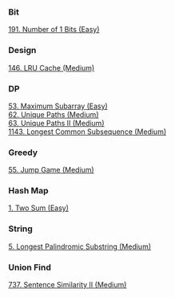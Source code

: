 ### Bit
[191. Number of 1 Bits (Easy)](./101-200/191_Number_of_1_Bits.md)

### Design
[146. LRU Cache (Medium)](./101-200/146_LRU_Cache.md)

### DP
[53. Maximum Subarray (Easy)](./1-100/53_Maximum_Subarray.md)<br />
[62. Unique Paths (Medium)](./1-100/62_Unique_Paths.md)<br />
[63. Unique Paths II (Medium)](./1-100/63_Unique_Paths_II.md)<br />
[1143. Longest Common Subsequence (Medium)](./1101-1200/1143_Longest_Common_Subsequence.md)

### Greedy
[55. Jump Game (Medium)](./1-100/55_Jump_Game.md)

### Hash Map
[1. Two Sum (Easy)](./1-100/1_Two_Sum.md)

### String
[5. Longest Palindromic Substring (Medium)](./1-100/5_Longest_Palindromic_Substring.md)

### Union Find
[737. Sentence Similarity II (Medium)](./701-800/737_Sentence_Similarity_II.md)